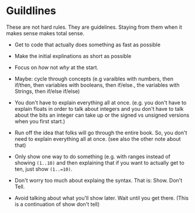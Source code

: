 # Guildlines

These are not hard rules. They are guidelines.
Staying from them when it makes sense makes
total sense.

- Get to code that actually does
  something as fast as possible

- Make the initial explinations as short
  as possible

- Focus on _how_ not _why_ at the start.

- Maybe: cycle through concepts (e.g varaibles
  with numbers, then if/then, then variables
  with booleans, then if/else., the variables
  with Strings, then if/else if/else)

- You don't have to explain everything all
  at once. (e.g. you don't have to explain
  floats in order to talk about integers and
  you don't have to talk about the bits an
  integer can take up or the signed vs
  unsigned versions when you first start.)

- Run off the idea that folks will go through
  the entire book. So, you don't need to explain
  everything all at once. (see also the other note
  about that)

- Only show one way to do something (e.g. with ranges
  instead of showing `(1..10)` and then explaining that
  if you want to actually get to ten, just show `(1..=10)`.

- Don't worry too much about explaing the syntax. That is:
  Show. Don't Tell.

- Avoid talking about what you'll show later. Wait until
  you get there. (This is a continuation of show don't tell)
